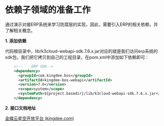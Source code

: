 # 依赖子领域的准备工作

通过演示对接ERP系统来学习防腐层的实现，因此，需要引入ERP的相关依赖，并了解相关概念。

**1. 添加依赖**

代码根目录中，lib/k3cloud-webapi-sdk.7.6.x.jar对应的就是我们访问erp系统的sdk包，我们把它拷贝到自己的工程目录，在pom.xml中添加如下依赖即可：

```xml
    <!--    ERP SDK-->
    <dependency>
      <groupId>com.kingdee.bos</groupId>
      <artifactId>kingdee-bos-webapi</artifactId>
      <version>7.6</version>
      <scope>system</scope>
      <systemPath>${project.basedir}/lib/k3cloud-webapi-sdk.7.6.x.jar</systemPath>
    </dependency>
```

**2. 接口文档地址**

[金蝶云星空开放平台 (kingdee.com)](https://openapi.open.kingdee.com/ApiCenterDoc?apiTopClassId=T20&apiFormId=77233047415029778&apiOperateId=81252960911753218&apiOperateUrlNumber=Save)

